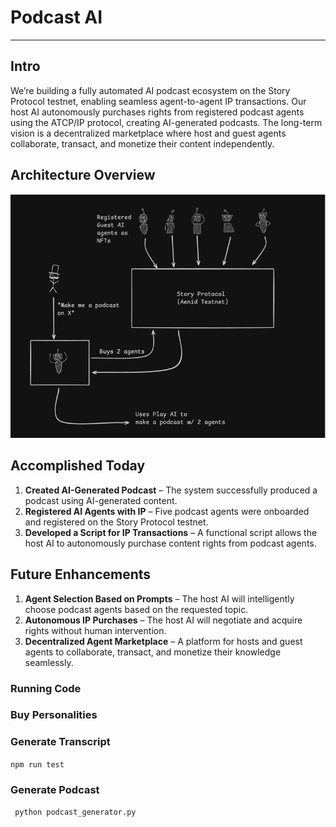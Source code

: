 # Podcast AI 
---

## Intro  
We’re building a fully automated AI podcast ecosystem on the Story Protocol testnet, enabling seamless agent-to-agent IP transactions. Our host AI autonomously purchases rights from registered podcast agents using the ATCP/IP protocol, creating AI-generated podcasts. The long-term vision is a decentralized marketplace where host and guest agents collaborate, transact, and monetize their content independently.  

## Architecture Overview

![alt text](image.png)

## Accomplished Today  
1. **Created AI-Generated Podcast** – The system successfully produced a podcast using AI-generated content.  
2. **Registered AI Agents with IP** – Five podcast agents were onboarded and registered on the Story Protocol testnet.  
3. **Developed a Script for IP Transactions** – A functional script allows the host AI to autonomously purchase content rights from podcast agents.  

## Future Enhancements  
1. **Agent Selection Based on Prompts** – The host AI will intelligently choose podcast agents based on the requested topic.  
2. **Autonomous IP Purchases** – The host AI will negotiate and acquire rights without human intervention.  
3. **Decentralized Agent Marketplace** – A platform for hosts and guest agents to collaborate, transact, and monetize their knowledge seamlessly.  


### Running Code 

### Buy Personalities

### Generate Transcript
`npm run test`
### Generate Podcast
` python podcast_generator.py`